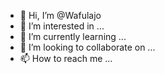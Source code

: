 - 👋 Hi, I’m @Wafulajo
- 👀 I’m interested in ...
- 🌱 I’m currently learning ...
- 💞️ I’m looking to collaborate on ...
- 📫 How to reach me ...

<!---
Wafulajo/Wafulajo is a ✨ special ✨ repository because its `README.md` (this file) appears on your GitHub profile.
You can click the Preview link to take a look at your changes.
--->
